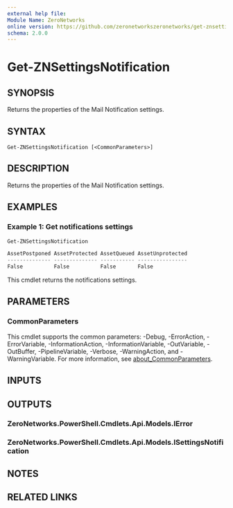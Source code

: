 ```yaml
---
external help file:
Module Name: ZeroNetworks
online version: https://github.com/zeronetworkszeronetworks/get-znsettingsnotification
schema: 2.0.0
---
```


# Get-ZNSettingsNotification

## SYNOPSIS
Returns the properties of the Mail Notification settings.

## SYNTAX

```
Get-ZNSettingsNotification [<CommonParameters>]
```

## DESCRIPTION
Returns the properties of the Mail Notification settings.

## EXAMPLES

### Example 1: Get notifications settings
```powershell
Get-ZNSettingsNotification

AssetPostponed AssetProtected AssetQueued AssetUnprotected
-------------- -------------- ----------- ----------------
False          False          False       False
```

This cmdlet returns the notifications settings.

## PARAMETERS

### CommonParameters
This cmdlet supports the common parameters: -Debug, -ErrorAction, -ErrorVariable, -InformationAction, -InformationVariable, -OutVariable, -OutBuffer, -PipelineVariable, -Verbose, -WarningAction, and -WarningVariable. For more information, see [about_CommonParameters](http://go.microsoft.com/fwlink/?LinkID=113216).

## INPUTS

## OUTPUTS

### ZeroNetworks.PowerShell.Cmdlets.Api.Models.IError

### ZeroNetworks.PowerShell.Cmdlets.Api.Models.ISettingsNotification

## NOTES

## RELATED LINKS

